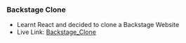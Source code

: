 ### Backstage Clone

- Learnt React and decided to clone a Backstage Website
- Live Link: [Backstage_Clone](https://backstage-clone.netlify.app)